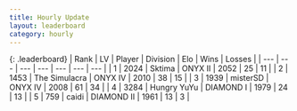 ```yaml
---
title: Hourly Update
layout: leaderboard
category: hourly
---
```


{: .leaderboard}
| Rank | LV | Player | Division | Elo | Wins | Losses |
| --- | --- | --- | --- | --- | --- | --- |
| <span data-change="0">1</span> | 2024 | <span title="ID: 353063">Sktima</span> | ONYX II | <span data-change="0">2052</span> | <span data-change="0">25</span> | <span data-change="0">11</span> |
| <span data-change="0">2</span> | 1453 | <span title="ID: 366840">The Simulacra</span> | ONYX IV | <span data-change="0">2010</span> | <span data-change="0">38</span> | <span data-change="0">15</span> |
| <span data-change="0">3</span> | 1939 | <span title="ID: 453695">misterSD</span> | ONYX IV | <span data-change="24">2008</span> | <span data-change="3">61</span> | <span data-change="0">34</span> |
| <span data-change="0">4</span> | 3284 | <span title="ID: 164871">Hungry YuYu</span> | DIAMOND I | <span data-change="0">1979</span> | <span data-change="0">24</span> | <span data-change="0">13</span> |
| <span data-change="0">5</span> | 759 | <span title="ID: 517164">caidi</span> | DIAMOND II | <span data-change="0">1961</span> | <span data-change="0">13</span> | <span data-change="0">3</span> |